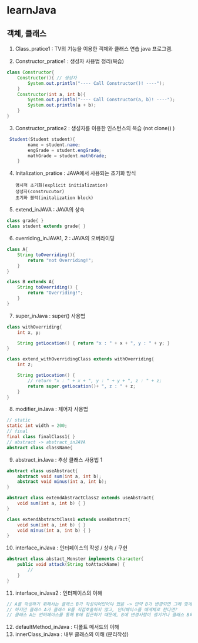 # learnJava

## 객체, 클래스

1. Class_pratice1 : TV의 기능을 이용한 객체와 클래스 연습 java 프로그램.

2. Constructor_pratice1 : 생성자 사용법 정리(복습)

```java
class Constructor{
    Constructor(){ // 생성자
        System.out.println("---- Call Constructor()! ----");
    }
    Constructor(int a, int b){
        System.out.println("---- Call Constructor(a, b)! ----");
        System.out.println(a + b);
    }
}
```

3. Constructor_pratice2 : 생성자를 이용한 인스턴스의 복습 (not clone() )

```java
 Student(Student student){
        name = student.name;
        engGrade = student.engGrade;
        mathGrade = student.mathGrade;
    }
```

4. Initalization_pratice : JAVA에서 사용되는 초기화 방식

   ```
   명시적 초기화(explicit initialization)
   생성자(construcutor)
   초기화 블럭(initalization block)
   ```

5. extend_inJAVA : JAVA의 상속

```java
class grade{ }
class student extends grade{ }
```

6. overriding_inJAVA1, 2 : JAVA의 오버라이딩

```java
class A{
    String toOverriding(){
        return "not Overriding!";
    }
}

class B extends A{
    String toOverriding() {
        return "Overriding!";
    }
}
```

7. super_inJava : super() 사용법

```java
class withOverriding{
    int x, y;

    String getLocation() { return "x : " + x + ", y : " + y; }
}

class extend_withOverridingClass extends withOverriding{
    int z;

    String getLocation() {
        // return "x : " + x + ", y : " + y + ", z : " + z;
        return super.getLocation()+ ", z : " + z;
    }
}
```

8. modifier_inJava : 제어자 사용법

```java
// static
static int width = 200;
// final
final class finalClass1{ }
// abstract -> abstract_inJAVA
abstract class className{
```

9. abstract_inJava : 추상 클래스 사용법 1

```java
abstract class useAbstract{
    abstract void sum(int a, int b);
    abstract void minus(int a, int b);
}

abstract class extendAbstractClass2 extends useAbstract{
    void sum(int a, int b) { }
}

class extendAbstractClass1 extends useAbstract{
    void sum(int a, int b) { }
    void minus(int a, int b) { }
}
```

10. interface_inJava : 인터페이스의 작성 / 상속 / 구현

```java
abstract class abstact_Monster implements Character{
    public void attack(String toAttackName) {
        //
    }
}
```

11. interface_inJava2 : 인터페이스의 이해

```java
// A를 작성하기 위해서는 클래스 B가 작성되어있어야 했음 -> 만약 B가 변경되면 그에 맞게 A도 변경되어야 한다.
// 하지만 클래스 A가 클래스 B를 직접호출하지 않고, 인터페이스를 매게체로 한다면?
// 클래스 A는 인터페이스를 통해 B에 접근하기 때문에, B에 변경사항이 생기거나 클래스 B와 같은 기능의 다른 클래스로 대체 되어도, 클래스 A는 영향받지 않는다.
```

12. defaultMethod_inJava : 디폴트 메서드의 이해	
13. innerClass_inJava : 내부 클래스의 이해 (분리작성)